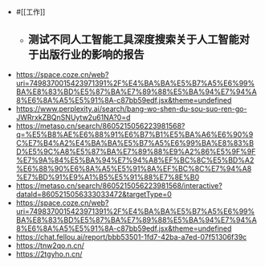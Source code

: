 - #[[工作]]
    - 测试不同人工智能工具深度搜索关于人工智能对于出版行业的影响的报告
        - 
- https://space.coze.cn/web?uri=7498370015423971391%2F%E4%BA%BA%E5%B7%A5%E6%99%BA%E8%83%BD%E5%87%BA%E7%89%88%E5%BA%94%E7%94%A8%E6%8A%A5%E5%91%8A-c87bb59edf.jsx&theme=undefined
- https://www.perplexity.ai/search/bang-wo-shen-du-sou-suo-ren-go-JWRrxkZBQnSNUytw2u61NA?0=d
- https://metaso.cn/search/8605215056223981568?q=%E5%B8%AE%E6%88%91%E6%B7%B1%E5%BA%A6%E6%90%9C%E7%B4%A2%E4%BA%BA%E5%B7%A5%E6%99%BA%E8%83%BD%E5%9C%A8%E5%87%BA%E7%89%88%E9%A2%86%E5%9F%9F%E7%9A%84%E5%BA%94%E7%94%A8%EF%BC%8C%E5%BD%A2%E6%88%90%E6%8A%A5%E5%91%8A%EF%BC%8C%E7%94%A8%E7%BD%91%E9%A1%B5%E5%91%88%E7%8E%B0
- https://metaso.cn/search/8605215056223981568/interactive?dataId=8605215056333033472&targetType=0
- https://space.coze.cn/web?uri=7498370015423971391%2F%E4%BA%BA%E5%B7%A5%E6%99%BA%E8%83%BD%E5%87%BA%E7%89%88%E5%BA%94%E7%94%A8%E6%8A%A5%E5%91%8A-c87bb59edf.jsx&theme=undefined
- https://chat.fellou.ai/report/bbb53501-1fd7-42ba-a7ed-07f51306f39c
- https://tnw2qo.n.cn/
- https://2tgyho.n.cn/
